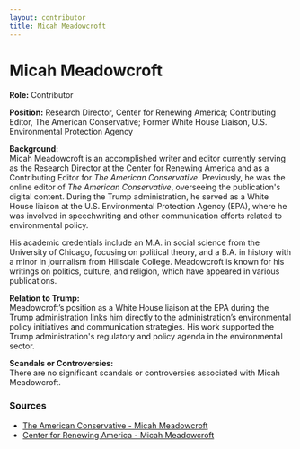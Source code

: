 ```yaml
---
layout: contributor
title: Micah Meadowcroft
---
```


# Micah Meadowcroft

**Role:** Contributor

**Position:** Research Director, Center for Renewing America; Contributing Editor, The American Conservative; Former White House Liaison, U.S. Environmental Protection Agency

**Background:**  
Micah Meadowcroft is an accomplished writer and editor currently serving as the Research Director at the Center for Renewing America and as a Contributing Editor for *The American Conservative*. Previously, he was the online editor of *The American Conservative*, overseeing the publication's digital content. During the Trump administration, he served as a White House liaison at the U.S. Environmental Protection Agency (EPA), where he was involved in speechwriting and other communication efforts related to environmental policy.

His academic credentials include an M.A. in social science from the University of Chicago, focusing on political theory, and a B.A. in history with a minor in journalism from Hillsdale College. Meadowcroft is known for his writings on politics, culture, and religion, which have appeared in various publications.

**Relation to Trump:**  
Meadowcroft’s position as a White House liaison at the EPA during the Trump administration links him directly to the administration’s environmental policy initiatives and communication strategies. His work supported the Trump administration's regulatory and policy agenda in the environmental sector.

**Scandals or Controversies:**  
There are no significant scandals or controversies associated with Micah Meadowcroft.

### Sources
- [The American Conservative - Micah Meadowcroft](https://www.theamericanconservative.com/author/micahmeadowcroft/)
- [Center for Renewing America - Micah Meadowcroft](https://americarenewing.com/team/micah-meadowcroft/)
